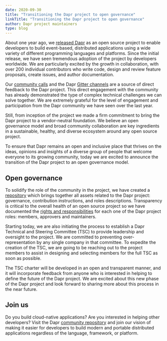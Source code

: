 ```yaml
---
date: 2020-09-30
title: "Transitioning the Dapr project to open governance"
linkTitle: "Transitioning the Dapr project to open governance"
author: Dapr project maintainers
type: blog
---
```


About one year ago, we [released Dapr](https://cloudblogs.microsoft.com/opensource/2019/10/16/announcing-dapr-open-source-project-build-microservice-applications/) as an open source project to enable developers to build event-based, distributed applications using a wide variety of different programming languages and platforms. Since the initial release, we have seen tremendous adoption of the project by developers worldwide. We are particularly excited by the growth in collaboration, with over 200 individual contributors who write code, design and review feature proposals, create issues, and author documentation.

Our [community calls](https://www.youtube.com/playlist?list=PLcip_LgkYwzuF-OV6zKRADoiBvUvGhkao) and the Dapr [Gitter channels](https://gitter.im/Dapr) are a source of direct feedback to the Dapr project. This direct engagement with the community has already demonstrated the type of complex technical challenges we can solve together. We are extremely grateful for the level of engagement and participation from the Dapr community we have seen over the last year.

Still, from inception of the project we made a firm commitment to bring the Dapr project to a vendor-neutral foundation. We believe an open governance model and broad community collaboration are key ingredients in a sustainable, healthy, and diverse ecosystem around any open source project.

To ensure that Dapr remains an open and inclusive place that thrives on the ideas, opinions and insights of a diverse group of people that welcome everyone to its growing community, today we are excited to announce the transition of the Dapr project to an open governance model.

## Open governance

To solidify the role of the community in the project, we have created a [repository](https://github.com/dapr/community) which brings together all assets related to the Dapr project: governance, contribution instructions, and roles descriptions. Transparency is critical to the overall health of an open source project so we have documented the [rights and responsibilities](https://github.com/dapr/community/blob/master/community-membership.md) for each one of the Dapr project roles: members, approvers and maintainers.

Starting today, we are also initiating the process to establish a Dapr Technical and Steering Committee (TSC) to provide leadership and oversight to the project. We are committed to preventing over-representation by any single company in that committee. To expedite the creation of the TSC, we are going to be reaching out to the project members to assist in designing and selecting members for the full TSC as soon as possible.

The TSC charter will be developed in an open and transparent manner, and it will incorporate feedback from anyone who is interested in helping to define the future of the Dapr project. We are excited about this new phase of the Dapr project and look forward to sharing more about this process in the near future.

## Join us

Do you build cloud-native applications? Are you interested in helping other developers? Visit the Dapr [community repository](https://github.com/dapr/community) and join our vision of making it easier for developers to build modern and portable distributed applications regardless of the language, framework, or platform.

